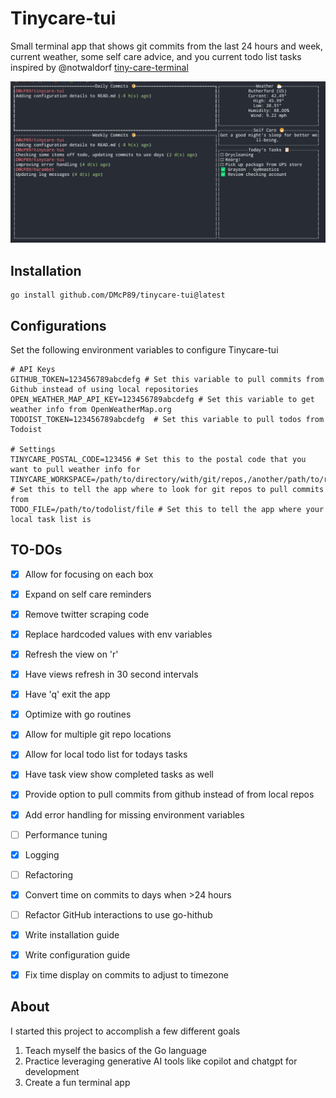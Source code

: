 # Tinycare-tui

Small terminal app that shows git commits from the last 24 hours and week, current weather, some self care advice, and you current todo list tasks
inspired by @notwaldorf [tiny-care-terminal](https://github.com/notwaldorf/tiny-care-terminal)

![screenshot](image.png)

## Installation
```
go install github.com/DMcP89/tinycare-tui@latest
```

## Configurations
Set the following environment variables to configure Tinycare-tui
```
# API Keys
GITHUB_TOKEN=123456789abcdefg # Set this variable to pull commits from Github instead of using local repositories
OPEN_WEATHER_MAP_API_KEY=123456789abcdefg # Set this variable to get weather info from OpenWeatherMap.org
TODOIST_TOKEN=123456789abcdefg  # Set this variable to pull todos from Todoist

# Settings
TINYCARE_POSTAL_CODE=123456 # Set this to the postal code that you want to pull weather info for
TINYCARE_WORKSPACE=/path/to/directory/with/git/repos,/another/path/to/repos # Set this to tell the app where to look for git repos to pull commits from
TODO_FILE=/path/to/todolist/file # Set this to tell the app where your local task list is
```


## TO-DOs
- [x] Allow for focusing on each box
- [x] Expand on self care reminders
- [x] Remove twitter scraping code
- [x] Replace hardcoded values with env variables
- [x] Refresh the view on 'r'
- [x] Have views refresh in 30 second intervals
- [x] Have 'q' exit the app
- [x] Optimize with go routines
- [x] Allow for multiple git repo locations
- [x] Allow for local todo list for todays tasks
- [x] Have task view show completed tasks as well
- [x] Provide option to pull commits from github instead of from local repos
- [x] Add error handling for missing environment variables
- [ ] Performance tuning
- [x] Logging
- [ ] Refactoring
- [x] Convert time on commits to days when >24 hours
- [ ] Refactor GitHub interactions to use go-hithub
- [x] Write installation guide
- [x] Write configuration guide
- [x] Fix time display on commits to adjust to timezone


## About
I started this project to accomplish a few different goals
1. Teach myself the basics of the Go language
2. Practice leveraging generative AI tools like copilot and chatgpt for development
3. Create a fun terminal app
